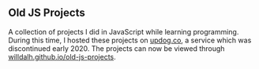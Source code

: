 ## Old JS Projects

A collection of projects I did in JavaScript while learning programming. During this time, I hosted these projects on [updog.co](https://web.archive.org/web/20170123041333/https://updog.co/), a service which was discontinued early 2020. The projects can now be viewed through [willdalh.github.io/old-js-projects](https://willdalh.github.io/old-js-projects/).
